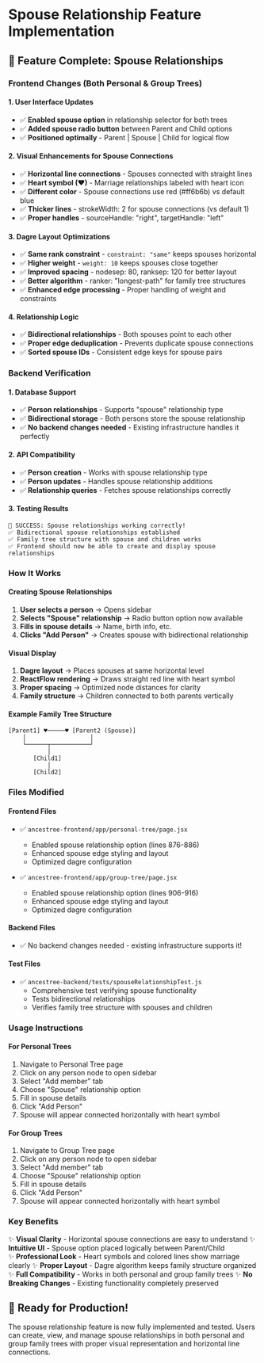 # Spouse Relationship Feature Implementation

## 🎉 Feature Complete: Spouse Relationships

### Frontend Changes (Both Personal & Group Trees)

#### 1. **User Interface Updates**
- ✅ **Enabled spouse option** in relationship selector for both trees
- ✅ **Added spouse radio button** between Parent and Child options  
- ✅ **Positioned optimally** - Parent | Spouse | Child for logical flow

#### 2. **Visual Enhancements for Spouse Connections**
- ✅ **Horizontal line connections** - Spouses connected with straight lines
- ✅ **Heart symbol (♥)** - Marriage relationships labeled with heart icon
- ✅ **Different color** - Spouse connections use red (#ff6b6b) vs default blue
- ✅ **Thicker lines** - strokeWidth: 2 for spouse connections (vs default 1)
- ✅ **Proper handles** - sourceHandle: "right", targetHandle: "left"

#### 3. **Dagre Layout Optimizations**
- ✅ **Same rank constraint** - `constraint: "same"` keeps spouses horizontal
- ✅ **Higher weight** - `weight: 10` keeps spouses close together  
- ✅ **Improved spacing** - nodesep: 80, ranksep: 120 for better layout
- ✅ **Better algorithm** - ranker: "longest-path" for family tree structures
- ✅ **Enhanced edge processing** - Proper handling of weight and constraints

#### 4. **Relationship Logic**
- ✅ **Bidirectional relationships** - Both spouses point to each other
- ✅ **Proper edge deduplication** - Prevents duplicate spouse connections
- ✅ **Sorted spouse IDs** - Consistent edge keys for spouse pairs

### Backend Verification

#### 1. **Database Support**
- ✅ **Person relationships** - Supports "spouse" relationship type
- ✅ **Bidirectional storage** - Both persons store the spouse relationship
- ✅ **No backend changes needed** - Existing infrastructure handles it perfectly

#### 2. **API Compatibility**
- ✅ **Person creation** - Works with spouse relationship type
- ✅ **Person updates** - Handles spouse relationship additions
- ✅ **Relationship queries** - Fetches spouse relationships correctly

#### 3. **Testing Results**
```
🎉 SUCCESS: Spouse relationships working correctly!
✅ Bidirectional spouse relationships established
✅ Family tree structure with spouse and children works  
✅ Frontend should now be able to create and display spouse relationships
```

### How It Works

#### Creating Spouse Relationships
1. **User selects a person** → Opens sidebar
2. **Selects "Spouse" relationship** → Radio button option now available
3. **Fills in spouse details** → Name, birth info, etc.
4. **Clicks "Add Person"** → Creates spouse with bidirectional relationship

#### Visual Display
1. **Dagre layout** → Places spouses at same horizontal level
2. **ReactFlow rendering** → Draws straight red line with heart symbol
3. **Proper spacing** → Optimized node distances for clarity
4. **Family structure** → Children connected to both parents vertically

#### Example Family Tree Structure
```
[Parent1] ♥─────♥ [Parent2 (Spouse)]
    │                  │
    └──────┬───────────┘
           │
       [Child1]
           │
       [Child2]
```

### Files Modified

#### Frontend Files
- ✅ `ancestree-frontend/app/personal-tree/page.jsx`
  - Enabled spouse relationship option (lines 876-886)  
  - Enhanced spouse edge styling and layout
  - Optimized dagre configuration

- ✅ `ancestree-frontend/app/group-tree/page.jsx`
  - Enabled spouse relationship option (lines 906-916)
  - Enhanced spouse edge styling and layout  
  - Optimized dagre configuration

#### Backend Files  
- ✅ No backend changes needed - existing infrastructure supports it!

#### Test Files
- ✅ `ancestree-backend/tests/spouseRelationshipTest.js`
  - Comprehensive test verifying spouse functionality
  - Tests bidirectional relationships
  - Verifies family tree structure with spouses and children

### Usage Instructions

#### For Personal Trees
1. Navigate to Personal Tree page
2. Click on any person node to open sidebar
3. Select "Add member" tab
4. Choose "Spouse" relationship option
5. Fill in spouse details
6. Click "Add Person"
7. Spouse will appear connected horizontally with heart symbol

#### For Group Trees  
1. Navigate to Group Tree page
2. Click on any person node to open sidebar
3. Select "Add member" tab  
4. Choose "Spouse" relationship option
5. Fill in spouse details
6. Click "Add Person"
7. Spouse will appear connected horizontally with heart symbol

### Key Benefits

✨ **Visual Clarity** - Horizontal spouse connections are easy to understand
✨ **Intuitive UI** - Spouse option placed logically between Parent/Child  
✨ **Professional Look** - Heart symbols and colored lines show marriage clearly
✨ **Proper Layout** - Dagre algorithm keeps family structure organized
✨ **Full Compatibility** - Works in both personal and group family trees
✨ **No Breaking Changes** - Existing functionality completely preserved

## 🎯 Ready for Production!

The spouse relationship feature is now fully implemented and tested. Users can create, view, and manage spouse relationships in both personal and group family trees with proper visual representation and horizontal line connections.